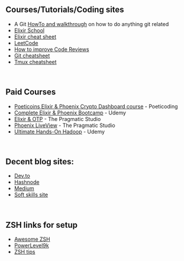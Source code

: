 ## Courses/Tutorials/Coding sites

* A Git [HowTo and walkthrough](https://github.com/k88hudson/git-flight-rules) on how to do anything git related
* [Elixir School](https://elixirschool.com/)
* [Elixir cheat sheet](https://www.dropbox.com/s/lr1t87rw4wfnyb3/elixir-cheat-sheet-v2.pdf?dl=0)
* [LeetCode](https://leetcode.com/problemset/all/)
* [How to improve Code Reviews](https://stackoverflow.blog/2019/09/30/how-to-make-good-code-reviews-better/?utm_source=Iterable&utm_medium=email&utm_campaign=the-overflow-newsletter&utm_content=10-02-19)
* [Git cheatsheet](https://www.atlassian.com/git/tutorials/atlassian-git-cheatsheet)
* [Tmux cheatsheet](https://tmuxcheatsheet.com/)

<br />

## Paid Courses
* [Poeticoins Elixir & Phoenix Crypto Dashboard course](https://courses.poeticoding.com/p/build-a-cryptocurrency-dashboard-with-elixir-and-phoenix-liveview) - Poeticoding
* [Complete Elixir & Phoenix Bootcamp](https://www.udemy.com/course/the-complete-elixir-and-phoenix-bootcamp-and-tutorial/) - Udemy
* [Elixir & OTP](https://pragmaticstudio.com/courses/elixir) - The Pragmatic Studio
* [Phoenix LiveView](https://pragmaticstudio.com/phoenix-liveview) - The Pragmatic Studio
* [Ultimate Hands-On Hadoop](https://www.udemy.com/course/the-ultimate-hands-on-hadoop-tame-your-big-data/) - Udemy

<br />


## Decent blog sites:
* [Dev.to](https://dev.to/)
* [Hashnode](https://hashnode.com/explore)
* [Medium](https://medium.com/)
* [Soft skills site](https://yougotthis.io/library/)

<br />

## ZSH links for setup
* [Awesome ZSH](https://github.com/hmml/awesome-zsh)
* [PowerLevel9k](https://github.com/Powerlevel9k/powerlevel9k)
* [ZSH tips](http://www.rayninfo.co.uk/tips/zshtips.html)
